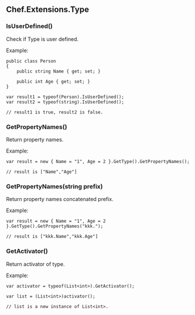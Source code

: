 ## Chef.Extensions.Type

### IsUserDefined()

Check if Type is user defined.

Example:

    public class Person
    {
        public string Name { get; set; }
    
        public int Age { get; set; }
    }

    var result1 = typeof(Person).IsUserDefined();
    var result2 = typeof(string).IsUserDefined();
    
    // result1 is true, result2 is false.

### GetPropertyNames()

Return property names.

Example:

    var result = new { Name = "1", Age = 2 }.GetType().GetPropertyNames();
    
    // result is ["Name","Age"]

### GetPropertyNames(string prefix)

Return property names concatenated prefix.

Example:

    var result = new { Name = "1", Age = 2 }.GetType().GetPropertyNames("kkk.");
    
    // result is ["kkk.Name","kkk.Age"]

### GetActivator()

Return activator of type.

Example:

    var activator = typeof(List<int>).GetActivator();
    
    var list = (List<int>)activator();
    
    // list is a new instance of List<int>.